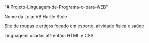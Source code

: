 "# Projeto-Linguagem-de-Programa-o-para-WEB" 

Nome da Loja: VB Hustle Style

Site de roupas e artigos focado em esporte, atividade física e saúde

Linguagens usadas até então: HTML e CSS
